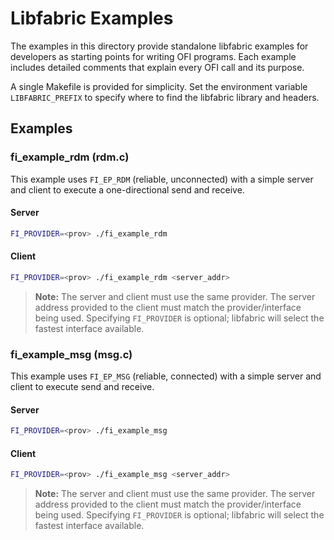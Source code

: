 # Libfabric Examples

The examples in this directory provide standalone libfabric examples for
developers as starting points for writing OFI programs.  Each example includes
detailed comments that explain every OFI call and its purpose.

A single Makefile is provided for simplicity. Set the environment variable
`LIBFABRIC_PREFIX` to specify where to find the libfabric library and headers.

## Examples

### fi_example_rdm (rdm.c)

This example uses `FI_EP_RDM` (reliable, unconnected) with a simple server and
client to execute a one-directional send and receive.

#### Server
```bash
FI_PROVIDER=<prov> ./fi_example_rdm
```

#### Client
```bash
FI_PROVIDER=<prov> ./fi_example_rdm <server_addr>
```

> **Note:** The server and client must use the same provider.  The server
address provided to the client must match the provider/interface being used.
Specifying `FI_PROVIDER` is optional; libfabric will select the fastest
interface available.

### fi_example_msg (msg.c)

This example uses `FI_EP_MSG` (reliable, connected) with a simple server and
client to execute send and receive.

#### Server
```bash
FI_PROVIDER=<prov> ./fi_example_msg
```

#### Client
```bash
FI_PROVIDER=<prov> ./fi_example_msg <server_addr>
```

> **Note:** The server and client must use the same provider.  The server
address provided to the client must match the provider/interface being used.
Specifying `FI_PROVIDER` is optional; libfabric will select the fastest
interface available.